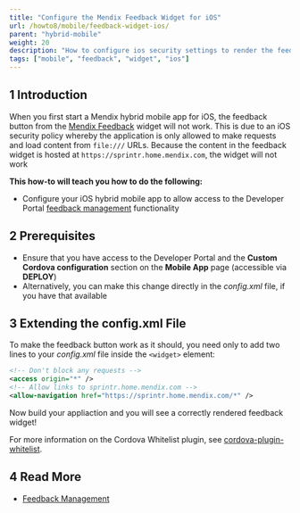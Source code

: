 ```yaml
---
title: "Configure the Mendix Feedback Widget for iOS"
url: /howto8/mobile/feedback-widget-ios/
parent: "hybrid-mobile"
weight: 20
description: "How to configure ios security settings to render the feedback widget's content"
tags: ["mobile", "feedback", "widget", "ios"]
---
```


## 1 Introduction

When you first start a Mendix hybrid mobile app for iOS, the feedback button from the [Mendix Feedback](/appstore/widgets/mendix-feedback/) widget will not work. This is due to an iOS security policy whereby the application is only allowed to make requests and load content from `file:///` URLs. Because the content in the feedback widget is hosted at `https://sprintr.home.mendix.com`, the widget will not work 

**This how-to will teach you how to do the following:**

* Configure your iOS hybrid mobile app to allow access to the Developer Portal [feedback management](/developerportal/collaborate/feedback/) functionality

## 2 Prerequisites

* Ensure that you have access to the Developer Portal and the **Custom Cordova configuration** section on the **Mobile App** page (accessible via **DEPLOY**)
* Alternatively, you can make this change directly in the *config.xml* file, if you have that available

## 3 Extending the config.xml File

To make the feedback button work as it should, you need only to add two lines to your *config.xml* file inside the `<widget>` element:

```xml
<!-- Don't block any requests -->
<access origin="*" />
<!-- Allow links to sprintr.home.mendix.com -->
<allow-navigation href="https://sprintr.home.mendix.com/*" />
```

Now build your appliaction and you will see a correctly rendered feedback widget! 

For more information on the Cordova Whitelist plugin, see [cordova-plugin-whitelist](https://cordova.apache.org/docs/en/latest/reference/cordova-plugin-whitelist/).

## 4 Read More

* [Feedback Management](/developerportal/collaborate/feedback/)